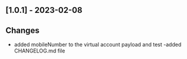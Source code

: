 ## [1.0.1] - 2023-02-08
## Changes
- added mobileNumber to the virtual account payload and test
-added CHANGELOG.md file
